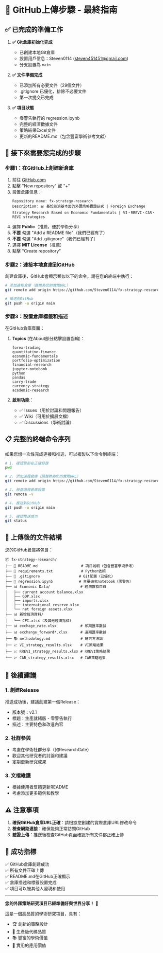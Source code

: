 # 🚀 GitHub上傳步驟 - 最終指南

## ✅ 已完成的準備工作

1. **✅ Git倉庫初始化完成**
   - 已創建本地Git倉庫
   - 設置用戶信息：Steven0114 (steven451451@gmail.com)
   - 分支設置為 `main`

2. **✅ 文件準備完成**
   - 已添加所有必要文件（29個文件）
   - .gitignore 已優化，排除不必要文件
   - 第一次提交已完成

3. **✅ 項目狀態**
   - 零警告執行的 regression.ipynb
   - 完整的經濟數據文件
   - 策略結果Excel文件
   - 更新的README.md（包含豐富學術參考文獻）

## 🎯 接下來需要您完成的步驟

### 步驟1：在GitHub上創建新倉庫

1. 前往 [GitHub.com](https://github.com)
2. 點擊 "New repository" 或 "+"
3. 設置倉庫信息：
   ```
   Repository name: fx-strategy-research
   Description: 📊 基於經濟基本面的外匯策略實證研究 | Foreign Exchange Strategy Research Based on Economic Fundamentals | VI・RREVI・CAR・REVI strategies
   ```
4. 選擇 **Public**（推薦，便於學術分享）
5. **不要** 勾選 "Add a README file"（我們已經有了）
6. **不要** 勾選 "Add .gitignore"（我們已經有了）
7. 選擇 **MIT License**（推薦）
8. 點擊 "Create repository"

### 步驟2：連接本地倉庫到GitHub

創建倉庫後，GitHub會顯示類似以下的命令。請在您的終端中執行：

```bash
# 添加遠程倉庫（替換為您的實際URL）
git remote add origin https://github.com/Steven0114/fx-strategy-research.git

# 推送到GitHub
git push -u origin main
```

### 步驟3：設置倉庫標籤和描述

在GitHub倉庫頁面：

1. **Topics** (在About部分點擊設置齒輪)：
   ```
   forex-trading
   quantitative-finance
   economic-fundamentals
   portfolio-optimization
   financial-research
   jupyter-notebook
   python
   pandas
   carry-trade
   currency-strategy
   academic-research
   ```

2. **啟用功能**：
   - ✅ Issues（用於討論和問題報告）
   - ✅ Wiki（可用於擴展文檔）
   - ✅ Discussions（學術討論）

## 📋 完整的終端命令序列

如果您想一次性完成連接和推送，可以複製以下命令到終端：

```bash
# 1. 確認當前在正確目錄
pwd

# 2. 添加遠程倉庫（請替換為您的實際URL）
git remote add origin https://github.com/Steven0114/fx-strategy-research.git

# 3. 檢查遠程倉庫設置
git remote -v

# 4. 推送到GitHub
git push -u origin main

# 5. 確認推送成功
git status
```

## 🎉 上傳後的文件結構

您的GitHub倉庫將包含：

```
📦 fx-strategy-research/
├── 📄 README.md                    # 項目說明（包含豐富學術參考）
├── 📄 requirements.txt             # Python依賴
├── 📄 .gitignore                  # Git配置（已優化）
├── 🔬 regression.ipynb            # 主要研究notebook（零警告）
├── 📊 Economic Data/              # 經濟數據目錄
│   ├── current account balance.xlsx
│   ├── GDP.xlsx
│   ├── imports.xlsx
│   ├── international reserve.xlsx
│   └── net foreign assets.xlsx
├── 📊 新增經濟資料/
│   └── CPI.xlsx (及其他經濟指標)
├── 📊 exchage_rate.xlsx           # 即期匯率數據
├── 📊 exchange_forward*.xlsx      # 遠期匯率數據
├── 📚 methodology.md              # 研究方法論
├── 📈 VI_strategy_results.xlsx    # VI策略結果
├── 📈 RREVI_strategy_results.xlsx # RREVI策略結果
└── 📈 CAR_strategy_results.xlsx   # CAR策略結果
```

## 🚀 後續建議

### 1. 創建Release
推送成功後，建議創建第一個Release：
- 版本號：v2.1
- 標題：生產就緒版 - 零警告執行
- 描述：主要特色和改進內容

### 2. 社群參與
- 考慮在學術社群分享（如ResearchGate）
- 歡迎其他研究者的討論和建議
- 定期更新研究成果

### 3. 文檔維護
- 根據使用者反饋更新README
- 考慮添加更多範例和教學

## ⚠️ 注意事項

1. **確保GitHub倉庫URL正確**：請根據您創建的實際倉庫URL修改命令
2. **檢查網路連接**：確保能夠正常訪問GitHub
3. **驗證上傳**：推送後檢查GitHub頁面確認所有文件都正確上傳

## 🎯 成功指標

✅ GitHub倉庫創建成功  
✅ 所有文件正確上傳  
✅ README.md在GitHub正確顯示  
✅ 倉庫描述和標籤設置完成  
✅ 項目可以被其他人發現和使用  

---

**您的外匯策略研究項目已經準備好與世界分享！** 🌟

這是一個高品質的學術研究項目，具有：
- 🏆 創新的策略設計
- 🔧 生產級代碼品質
- 📚 豐富的學術價值
- 🚀 實用的應用價值 